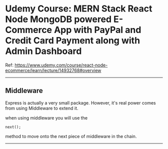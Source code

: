 # Udemy Course: MERN Stack React Node MongoDB powered E-Commerce App with PayPal and Credit Card Payment along with Admin Dashboard

Ref: https://www.udemy.com/course/react-node-ecommerce/learn/lecture/14932768#overview

---

## Middleware

Express is actually a very small package. However, it's real power comes from using Middleware to extend it.

when using middleware you will use the

```
next();
```

method to move onto the next piece of middleware in the chain.

---
